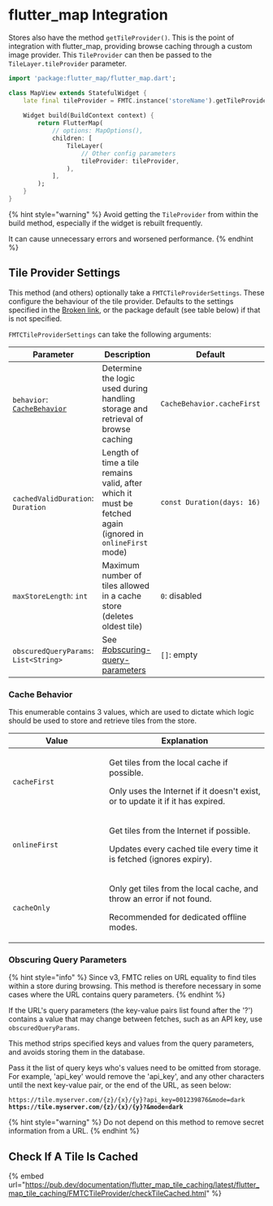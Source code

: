 # flutter\_map Integration

Stores also have the method `getTileProvider()`. This is the point of integration with flutter\_map, providing browse caching through a custom image provider. This `TileProvider` can then be passed to the `TileLayer.tileProvider` parameter.

```dart
import 'package:flutter_map/flutter_map.dart';

class MapView extends StatefulWidget {
    late final tileProvider = FMTC.instance('storeName').getTileProvider();
    
    Widget build(BuildContext context) {
        return FlutterMap(
            // options: MapOptions(),
            children: [
                TileLayer(
                    // Other config parameters
                    tileProvider: tileProvider,
                ),
            ],
        );
    }
}
```

{% hint style="warning" %}
Avoid getting the `TileProvider` from within the build method, especially if the widget is rebuilt frequently.

It can cause unnecessary errors and worsened performance.
{% endhint %}

## Tile Provider Settings

This method (and others) optionally take a `FMTCTileProviderSettings`. These configure the behaviour of the tile provider. Defaults to the settings specified in the [Broken link](broken-reference "mention"), or the package default (see table below) if that is not specified.

`FMTCTileProviderSettings` can take the following arguments:

<table data-card-size="large" data-view="cards"><thead><tr><th>Parameter</th><th>Description</th><th>Default</th></tr></thead><tbody><tr><td><code>behavior</code>: <a href="integration.md#cache-behavior"><code>CacheBehavior</code></a></td><td>Determine the logic used during handling storage and retrieval of browse caching</td><td><code>CacheBehavior.cacheFirst</code></td></tr><tr><td><code>cachedValidDuration</code>: <code>Duration</code></td><td>Length of time a tile remains valid, after which it must be fetched again (ignored in <code>onlineFirst</code> mode)</td><td><code>const Duration(days: 16)</code></td></tr><tr><td><code>maxStoreLength</code>: <code>int</code></td><td>Maximum number of tiles allowed in a cache store (deletes oldest tile)</td><td><code>0</code>: disabled</td></tr><tr><td><code>obscuredQueryParams</code>: <code>List&#x3C;String></code></td><td>See <a data-mention href="integration.md#obscuring-query-parameters">#obscuring-query-parameters</a></td><td><code>[]</code>: empty</td></tr></tbody></table>

### Cache Behavior

This enumerable contains 3 values, which are used to dictate which logic should be used to store and retrieve tiles from the store.

<table><thead><tr><th width="174">Value</th><th>Explanation</th></tr></thead><tbody><tr><td><code>cacheFirst</code></td><td><p>Get tiles from the local cache if possible.</p><p>Only uses the Internet if it doesn't exist, or to update it if it has expired.</p></td></tr><tr><td><code>onlineFirst</code></td><td><p>Get tiles from the Internet if possible.</p><p>Updates every cached tile every time it is fetched (ignores expiry).</p></td></tr><tr><td><code>cacheOnly</code></td><td><p>Only get tiles from the local cache, and throw an error if not found.</p><p>Recommended for dedicated offline modes.</p></td></tr></tbody></table>

### Obscuring Query Parameters

{% hint style="info" %}
Since v3, FMTC relies on URL equality to find tiles within a store during browsing. This method is therefore necessary in some cases where the URL contains query parameters.
{% endhint %}

If the URL's query parameters (the key-value pairs list found after the '?') contains a value that may change between fetches, such as an API key, use `obscuredQueryParams`.

This method strips specified keys and values from the query parameters, and avoids storing them in the database.

Pass it the list of query keys who's values need to be omitted from storage.\
For example, 'api\_key' would remove the 'api\_key', and any other characters until the next key-value pair, or the end of the URL, as seen below:

<pre><code>https://tile.myserver.com/{z}/{x}/{y}?api_key=001239876&#x26;mode=dark
<strong>https://tile.myserver.com/{z}/{x}/{y}?&#x26;mode=dark
</strong></code></pre>

{% hint style="warning" %}
Do not depend on this method to remove secret information from a URL.
{% endhint %}

## Check If A Tile Is Cached

{% embed url="https://pub.dev/documentation/flutter_map_tile_caching/latest/flutter_map_tile_caching/FMTCTileProvider/checkTileCached.html" %}
